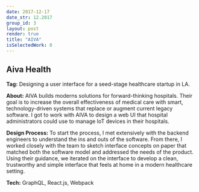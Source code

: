 ```yaml
---
date: 2017-12-17
date_str: 12.2017
group_id: 3
layout: post
render: true
title: "AIVA"
isSelectedWork: 0
---
```


## Aiva Health

**Tag:** Designing a user interface for a seed-stage healthcare startup in LA.

**About:** AIVA builds moderns solutions for forward-thinking hospitals. Their goal is to increase the overall effectiveness of medical care with smart, technology-driven systems that replace or augment current legacy software. I got to work with AIVA to design a web UI that hospital administrators could use to manage IoT devices in their hospitals.

**Design Process:** To start the process, I met extensively with the backend engineers to understand the ins and outs of the software. From there, I worked closely with the team to sketch interface concepts on paper that matched both the software model and addressed the needs of the product. Using their guidance, we iterated on the interface to develop a clean, trustworthy and simple interface that feels at home in a modern healthcare setting. 

**Tech:** GraphQL, React.js, Webpack